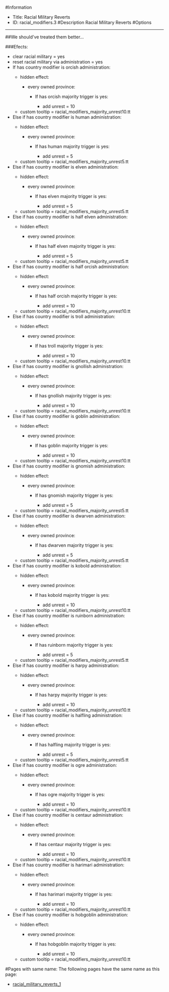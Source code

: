 #Information
 - Title: Racial Military Reverts
 - ID: racial_modifiers.3
#Description
Racial Military Reverts
#Options

___
##We should've treated them better...

###Efects:<ul><li>clear racial military = yes</li><li>reset racial military via administration = yes</li><li>If has country modifier is orcish administration:</li><ul><li>hidden effect:</li><ul><li>every owned province:</li><ul><li>If has orcish majority trigger is yes:</li><ul><li>add unrest = 10</li></ul></ul></ul><li>custom tooltip = racial_modifiers_majority_unrest10.tt</li></ul><li>Else if has country modifier is human administration:</li><ul><li>hidden effect:</li><ul><li>every owned province:</li><ul><li>If has human majority trigger is yes:</li><ul><li>add unrest = 5</li></ul></ul></ul><li>custom tooltip = racial_modifiers_majority_unrest5.tt</li></ul><li>Else if has country modifier is elven administration:</li><ul><li>hidden effect:</li><ul><li>every owned province:</li><ul><li>If has elven majority trigger is yes:</li><ul><li>add unrest = 5</li></ul></ul></ul><li>custom tooltip = racial_modifiers_majority_unrest5.tt</li></ul><li>Else if has country modifier is half elven administration:</li><ul><li>hidden effect:</li><ul><li>every owned province:</li><ul><li>If has half elven majority trigger is yes:</li><ul><li>add unrest = 5</li></ul></ul></ul><li>custom tooltip = racial_modifiers_majority_unrest5.tt</li></ul><li>Else if has country modifier is half orcish administration:</li><ul><li>hidden effect:</li><ul><li>every owned province:</li><ul><li>If has half orcish majority trigger is yes:</li><ul><li>add unrest = 10</li></ul></ul></ul><li>custom tooltip = racial_modifiers_majority_unrest10.tt</li></ul><li>Else if has country modifier is troll administration:</li><ul><li>hidden effect:</li><ul><li>every owned province:</li><ul><li>If has troll majority trigger is yes:</li><ul><li>add unrest = 10</li></ul></ul></ul><li>custom tooltip = racial_modifiers_majority_unrest10.tt</li></ul><li>Else if has country modifier is gnollish administration:</li><ul><li>hidden effect:</li><ul><li>every owned province:</li><ul><li>If has gnollish majority trigger is yes:</li><ul><li>add unrest = 10</li></ul></ul></ul><li>custom tooltip = racial_modifiers_majority_unrest10.tt</li></ul><li>Else if has country modifier is goblin administration:</li><ul><li>hidden effect:</li><ul><li>every owned province:</li><ul><li>If has goblin majority trigger is yes:</li><ul><li>add unrest = 10</li></ul></ul></ul><li>custom tooltip = racial_modifiers_majority_unrest10.tt</li></ul><li>Else if has country modifier is gnomish administration:</li><ul><li>hidden effect:</li><ul><li>every owned province:</li><ul><li>If has gnomish majority trigger is yes:</li><ul><li>add unrest = 5</li></ul></ul></ul><li>custom tooltip = racial_modifiers_majority_unrest5.tt</li></ul><li>Else if has country modifier is dwarven administration:</li><ul><li>hidden effect:</li><ul><li>every owned province:</li><ul><li>If has dwarven majority trigger is yes:</li><ul><li>add unrest = 5</li></ul></ul></ul><li>custom tooltip = racial_modifiers_majority_unrest5.tt</li></ul><li>Else if has country modifier is kobold administration:</li><ul><li>hidden effect:</li><ul><li>every owned province:</li><ul><li>If has kobold majority trigger is yes:</li><ul><li>add unrest = 10</li></ul></ul></ul><li>custom tooltip = racial_modifiers_majority_unrest10.tt</li></ul><li>Else if has country modifier is ruinborn administration:</li><ul><li>hidden effect:</li><ul><li>every owned province:</li><ul><li>If has ruinborn majority trigger is yes:</li><ul><li>add unrest = 5</li></ul></ul></ul><li>custom tooltip = racial_modifiers_majority_unrest5.tt</li></ul><li>Else if has country modifier is harpy administration:</li><ul><li>hidden effect:</li><ul><li>every owned province:</li><ul><li>If has harpy majority trigger is yes:</li><ul><li>add unrest = 10</li></ul></ul></ul><li>custom tooltip = racial_modifiers_majority_unrest10.tt</li></ul><li>Else if has country modifier is halfling administration:</li><ul><li>hidden effect:</li><ul><li>every owned province:</li><ul><li>If has halfling majority trigger is yes:</li><ul><li>add unrest = 5</li></ul></ul></ul><li>custom tooltip = racial_modifiers_majority_unrest5.tt</li></ul><li>Else if has country modifier is ogre administration:</li><ul><li>hidden effect:</li><ul><li>every owned province:</li><ul><li>If has ogre majority trigger is yes:</li><ul><li>add unrest = 10</li></ul></ul></ul><li>custom tooltip = racial_modifiers_majority_unrest10.tt</li></ul><li>Else if has country modifier is centaur administration:</li><ul><li>hidden effect:</li><ul><li>every owned province:</li><ul><li>If has centaur majority trigger is yes:</li><ul><li>add unrest = 10</li></ul></ul></ul><li>custom tooltip = racial_modifiers_majority_unrest10.tt</li></ul><li>Else if has country modifier is harimari administration:</li><ul><li>hidden effect:</li><ul><li>every owned province:</li><ul><li>If has harimari majority trigger is yes:</li><ul><li>add unrest = 10</li></ul></ul></ul><li>custom tooltip = racial_modifiers_majority_unrest10.tt</li></ul><li>Else if has country modifier is hobgoblin administration:</li><ul><li>hidden effect:</li><ul><li>every owned province:</li><ul><li>If has hobgoblin majority trigger is yes:</li><ul><li>add unrest = 10</li></ul></ul></ul><li>custom tooltip = racial_modifiers_majority_unrest10.tt</li></ul></ul>


#Pages with same name:
The following pages have the same name as this page:
 - [racial_military_reverts_1](racial_military_reverts_1.md)
